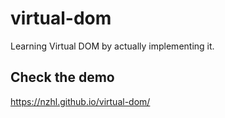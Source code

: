 # virtual-dom
Learning Virtual DOM by actually implementing it.

## Check the demo
https://nzhl.github.io/virtual-dom/
